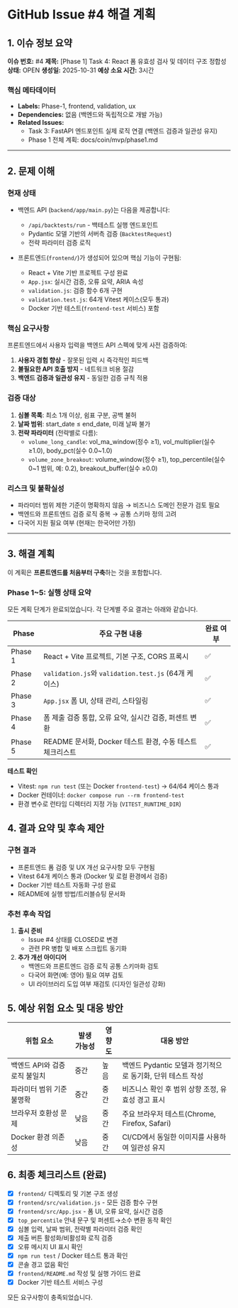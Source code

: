 # GitHub Issue #4 해결 계획

## 1. 이슈 정보 요약

**이슈 번호:** #4
**제목:** [Phase 1] Task 4: React 폼 유효성 검사 및 데이터 구조 정합성
**상태:** OPEN
**생성일:** 2025-10-31
**예상 소요 시간:** 3시간

### 핵심 메타데이터
- **Labels:** Phase-1, frontend, validation, ux
- **Dependencies:** 없음 (백엔드와 독립적으로 개발 가능)
- **Related Issues:**
  - Task 3: FastAPI 엔드포인트 실제 로직 연결 (백엔드 검증과 일관성 유지)
  - Phase 1 전체 계획: docs/coin/mvp/phase1.md

---

## 2. 문제 이해

### 현재 상태
- 백엔드 API (`backend/app/main.py`)는 다음을 제공합니다:
  - `/api/backtests/run` - 백테스트 실행 엔드포인트
  - Pydantic 모델 기반의 서버측 검증 (`BacktestRequest`)
  - 전략 파라미터 검증 로직

- 프론트엔드(`frontend/`)가 생성되어 있으며 핵심 기능이 구현됨:
  - React + Vite 기반 프로젝트 구성 완료
  - `App.jsx`: 실시간 검증, 오류 요약, ARIA 속성
  - `validation.js`: 검증 함수 6개 구현
  - `validation.test.js`: 64개 Vitest 케이스(모두 통과)
  - Docker 기반 테스트(`frontend-test` 서비스) 포함

### 핵심 요구사항
프론트엔드에서 사용자 입력을 백엔드 API 스펙에 맞게 사전 검증하여:
1. **사용자 경험 향상** - 잘못된 입력 시 즉각적인 피드백
2. **불필요한 API 호출 방지** - 네트워크 비용 절감
3. **백엔드 검증과 일관성 유지** - 동일한 검증 규칙 적용

### 검증 대상
1. **심볼 목록**: 최소 1개 이상, 쉼표 구분, 공백 불허
2. **날짜 범위**: start_date ≤ end_date, 미래 날짜 불가
3. **전략 파라미터** (전략별로 다름):
   - `volume_long_candle`: vol_ma_window(정수 ≥1), vol_multiplier(실수 ≥1.0), body_pct(실수 0.0~1.0)
   - `volume_zone_breakout`: volume_window(정수 ≥1), top_percentile(실수 0~1 범위, 예: 0.2), breakout_buffer(실수 ≥0.0)

### 리스크 및 불확실성
- 파라미터 범위 제한 기준이 명확하지 않음 → 비즈니스 도메인 전문가 검토 필요
- 백엔드와 프론트엔드 검증 로직 중복 → 공통 스키마 정의 고려
- 다국어 지원 필요 여부 (현재는 한국어만 가정)

---

## 3. 해결 계획

이 계획은 **프론트엔드를 처음부터 구축**하는 것을 포함합니다.

### **Phase 1~5: 실행 상태 요약**

모든 계획 단계가 완료되었습니다. 각 단계별 주요 결과는 아래와 같습니다.

| Phase | 주요 구현 내용 | 완료 여부 |
|-------|----------------|-----------|
| Phase 1 | React + Vite 프로젝트, 기본 구조, CORS 프록시 | ✅ |
| Phase 2 | `validation.js`와 `validation.test.js` (64개 케이스) | ✅ |
| Phase 3 | `App.jsx` 폼 UI, 상태 관리, 스타일링 | ✅ |
| Phase 4 | 폼 제출 검증 통합, 오류 요약, 실시간 검증, 퍼센트 변환 | ✅ |
| Phase 5 | README 문서화, Docker 테스트 환경, 수동 테스트 체크리스트 | ✅ |

**테스트 확인**
- Vitest: `npm run test` (또는 Docker `frontend-test`) → 64/64 케이스 통과
- Docker 컨테이너: `docker compose run --rm frontend-test`
- 환경 변수로 런타임 디렉터리 지정 가능 (`VITEST_RUNTIME_DIR`)

## 4. 결과 요약 및 후속 제안

### 구현 결과
- 프론트엔드 폼 검증 및 UX 개선 요구사항 모두 구현됨
- Vitest 64개 케이스 통과 (Docker 및 로컬 환경에서 검증)
- Docker 기반 테스트 자동화 구성 완료
- README에 실행 방법/트러블슈팅 문서화

### 추천 후속 작업
1. **출시 준비**
   - Issue #4 상태를 CLOSED로 변경
   - 관련 PR 병합 및 배포 스크립트 동기화
2. **추가 개선 아이디어**
   - 백엔드와 프론트엔드 검증 로직 공통 스키마화 검토
   - 다국어 화면(예: 영어) 필요 여부 검토
   - UI 라이브러리 도입 여부 재검토 (디자인 일관성 강화)

## 5. 예상 위험 요소 및 대응 방안

| 위험 요소 | 발생 가능성 | 영향도 | 대응 방안 |
|---------|---------|-------|---------|
| 백엔드 API와 검증 로직 불일치 | 중간 | 높음 | 백엔드 Pydantic 모델과 정기적으로 동기화, 단위 테스트 작성 |
| 파라미터 범위 기준 불명확 | 중간 | 중간 | 비즈니스 확인 후 범위 상향 조정, 유효성 경고 표시 |
| 브라우저 호환성 문제 | 낮음 | 중간 | 주요 브라우저 테스트(Chrome, Firefox, Safari) |
| Docker 환경 의존성 | 낮음 | 중간 | CI/CD에서 동일한 이미지를 사용하여 일관성 유지 |

## 6. 최종 체크리스트 (완료)

- [x] `frontend/` 디렉토리 및 기본 구조 생성
- [x] `frontend/src/validation.js` - 모든 검증 함수 구현
- [x] `frontend/src/App.jsx` - 폼 UI, 오류 요약, 실시간 검증
- [x] `top_percentile` 안내 문구 및 퍼센트→소수 변환 동작 확인
- [x] 심볼 입력, 날짜 범위, 전략별 파라미터 검증 확인
- [x] 제출 버튼 활성화/비활성화 로직 검증
- [x] 오류 메시지 UI 표시 확인
- [x] `npm run test` / Docker 테스트 통과 확인
- [x] 콘솔 경고 없음 확인
- [x] `frontend/README.md` 작성 및 실행 가이드 완료
- [x] Docker 기반 테스트 서비스 구성

모든 요구사항이 충족되었습니다.
